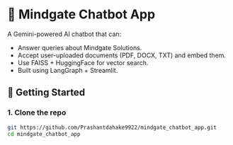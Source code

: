 # 🧠 Mindgate Chatbot App

A Gemini-powered AI chatbot that can:
- Answer queries about Mindgate Solutions.
- Accept user-uploaded documents (PDF, DOCX, TXT) and embed them.
- Use FAISS + HuggingFace for vector search.
- Built using LangGraph + Streamlit.

## 🚀 Getting Started

### 1. Clone the repo
```bash
git https://github.com/Prashantdahake9922/mindgate_chatbot_app.git
cd mindgate_chatbot_app
